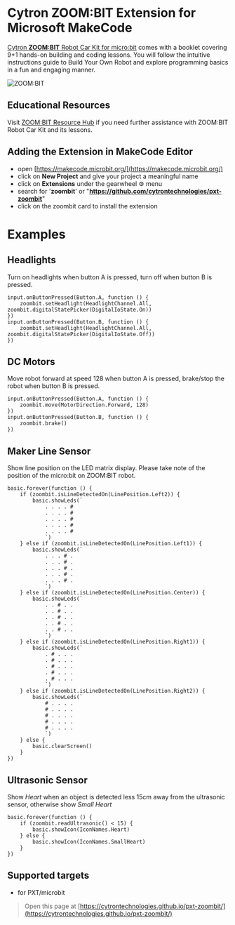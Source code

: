 # Cytron ZOOM:BIT Extension for Microsoft MakeCode  
  
[Cytron **ZOOM:BIT** Robot Car Kit for micro:bit](https://www.cytron.io/p-zoombit) comes with a booklet covering 9+1 hands-on building and coding lessons. You will follow the intuitive instructions guide to Build Your Own Robot and explore programming basics in a fun and engaging manner.
  
![ZOOM:BIT](https://raw.githubusercontent.com/CytronTechnologies/pxt-zoombit/master/icon.png)
  
## Educational Resources
Visit [ZOOM:BIT Resource Hub](https://sites.google.com/cytron.io/zoombit-resource-hub/) if you need further assistance with ZOOM:BIT Robot Car Kit and its lessons.
  
  
## Adding the Extension in MakeCode Editor  
* open [https://makecode.microbit.org/](https://makecode.microbit.org/)
* click on **New Project** and give your project a meaningful name
* click on **Extensions** under the gearwheel :gear: menu
* search for '**zoombit**' or "**https://github.com/cytrontechnologies/pxt-zoombit**" 
* click on the zoombit card to install the extension
  
  
# Examples  
## Headlights  

Turn on headlights when button A is pressed, turn off when button B is pressed.

```blocks
input.onButtonPressed(Button.A, function () {
    zoombit.setHeadlight(HeadlightChannel.All, zoombit.digitalStatePicker(DigitalIoState.On))
})
input.onButtonPressed(Button.B, function () {
    zoombit.setHeadlight(HeadlightChannel.All, zoombit.digitalStatePicker(DigitalIoState.Off))
})
```  
  
## DC Motors

Move robot forward at speed 128 when button A is pressed, brake/stop the robot when button B is pressed.

```blocks
input.onButtonPressed(Button.A, function () {
    zoombit.move(MotorDirection.Forward, 128)
})
input.onButtonPressed(Button.B, function () {
    zoombit.brake()
})
```  
  
## Maker Line Sensor

Show line position on the LED matrix display. Please take note of the position of the micro:bit on ZOOM:BIT robot.

```blocks
basic.forever(function () {
    if (zoombit.isLineDetectedOn(LinePosition.Left2)) {
        basic.showLeds(`
            . . . . #
            . . . . #
            . . . . #
            . . . . #
            . . . . #
            `)
    } else if (zoombit.isLineDetectedOn(LinePosition.Left1)) {
        basic.showLeds(`
            . . . # .
            . . . # .
            . . . # .
            . . . # .
            . . . # .
            `)
    } else if (zoombit.isLineDetectedOn(LinePosition.Center)) {
        basic.showLeds(`
            . . # . .
            . . # . .
            . . # . .
            . . # . .
            . . # . .
            `)
    } else if (zoombit.isLineDetectedOn(LinePosition.Right1)) {
        basic.showLeds(`
            . # . . .
            . # . . .
            . # . . .
            . # . . .
            . # . . .
            `)
    } else if (zoombit.isLineDetectedOn(LinePosition.Right2)) {
        basic.showLeds(`
            # . . . .
            # . . . .
            # . . . .
            # . . . .
            # . . . .
            `)
    } else {
        basic.clearScreen()
    }
})
```  
  
## Ultrasonic Sensor

Show *Heart* when an object is detected less 15cm away from the ultrasonic sensor, otherwise show *Small Heart*

```blocks
basic.forever(function () {
    if (zoombit.readUltrasonic() < 15) {
        basic.showIcon(IconNames.Heart)
    } else {
        basic.showIcon(IconNames.SmallHeart)
    }
})
```  
  
  
## Supported targets
* for PXT/microbit  
  

> Open this page at [https://cytrontechnologies.github.io/pxt-zoombit/](https://cytrontechnologies.github.io/pxt-zoombit/)  
  
  
<script src="https://makecode.com/gh-pages-embed.js"></script><script>makeCodeRender("{{ site.makecode.home_url }}", "{{ site.github.owner_name }}/{{ site.github.repository_name }}");</script>
